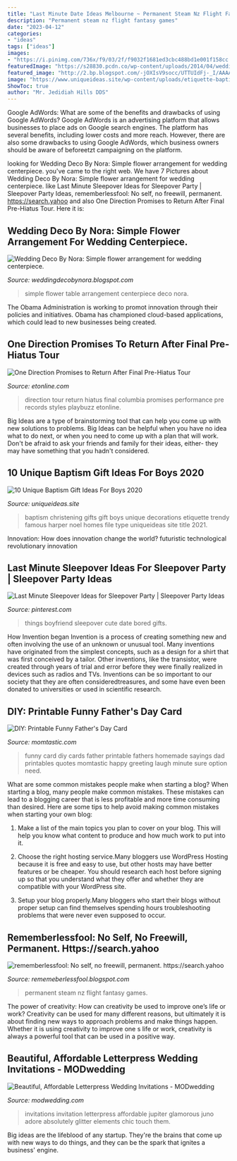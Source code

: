 ```yaml
---
title: "Last Minute Date Ideas Melbourne ~ Permanent Steam Nz Flight Fantasy Games"
description: "Permanent steam nz flight fantasy games"
date: "2023-04-12"
categories:
- "ideas"
tags: ["ideas"]
images:
- "https://i.pinimg.com/736x/f9/03/2f/f9032f1681ed3cbc488bd1e001f158cc.jpg"
featuredImage: "https://s28830.pcdn.co/wp-content/uploads/2014/04/wedding-invitation-ideas-12-04052014nz.jpg"
featured_image: "http://2.bp.blogspot.com/-jOXIsV9socc/UTTUIdFj-_I/AAAAAAAAACc/3pj4xXDHC2o/s1600/20130302_163908.jpg"
image: "https://www.uniqueideas.site/wp-content/uploads/etiquette-baptism-gift-ideas-on-pinterest-1.jpg"
ShowToc: true
author: "Mr. Jedidiah Hills DDS"
---
```



Google AdWords: What are some of the benefits and drawbacks of using Google AdWords?
Google AdWords is an advertising platform that allows businesses to place ads on Google search engines. The platform has several benefits, including lower costs and more reach. However, there are also some drawbacks to using Google AdWords, which business owners should be aware of beforeetzt campaigning on the platform.

	

		
looking for Wedding Deco By Nora: Simple flower arrangement for wedding centerpiece. you've came to the right web. We have 7 Pictures about Wedding Deco By Nora: Simple flower arrangement for wedding centerpiece. like Last Minute Sleepover Ideas for Sleepover Party | Sleepover Party Ideas, rememberlessfool: No self, no freewill, permanent. https://search.yahoo and also One Direction Promises to Return After Final Pre-Hiatus Tour. Here it is:
		
    
## Wedding Deco By Nora: Simple Flower Arrangement For Wedding Centerpiece.

<img loading=lazy src="http://2.bp.blogspot.com/-jOXIsV9socc/UTTUIdFj-_I/AAAAAAAAACc/3pj4xXDHC2o/s1600/20130302_163908.jpg" onerror="this.onerror=null;this.src='https://tse1.mm.bing.net/th?id=OIP.VZIlXVBYd9mzO7wn6pnNOQHaJ4&amp;pid=15.1';" alt="Wedding Deco By Nora: Simple flower arrangement for wedding centerpiece.">

_Source: weddingdecobynora.blogspot.com_

>simple flower table arrangement centerpiece deco nora. 

	

The Obama Administration is working to promot innovation through their policies and initiatives. Obama has championed cloud-based applications, which could lead to new businesses being created.

    
## One Direction Promises To Return After Final Pre-Hiatus Tour

<img loading=lazy src="https://www.etonline.com/sites/default/files/styles/max_970x546/public/images/2015-07/640_One_Direction_DragMeDown_Columbia.jpg?itok=V8DzXlVb" onerror="this.onerror=null;this.src='https://tse2.mm.bing.net/th?id=OIP.JVvA5lSzWwyUvuWypaz9KAHaEK&amp;pid=15.1';" alt="One Direction Promises to Return After Final Pre-Hiatus Tour">

_Source: etonline.com_

>direction tour return hiatus final columbia promises performance pre records styles playbuzz etonline. 

	

Big Ideas are a type of brainstorming tool that can help you come up with new solutions to problems. Big Ideas can be helpful when you have no idea what to do next, or when you need to come up with a plan that will work. Don't be afraid to ask your friends and family for their ideas, either- they may have something that you hadn't considered.

    
## 10 Unique Baptism Gift Ideas For Boys 2020

<img loading=lazy src="https://www.uniqueideas.site/wp-content/uploads/etiquette-baptism-gift-ideas-on-pinterest-1.jpg" onerror="this.onerror=null;this.src='https://tse4.mm.bing.net/th?id=OIP.mCPr9zqwEwq41N--eoXx6AHaGS&amp;pid=15.1';" alt="10 Unique Baptism Gift Ideas For Boys 2020">

_Source: uniqueideas.site_

>baptism christening gifts gift boys unique decorations etiquette trendy famous harper noel homes file type uniqueideas site title 2021. 

	

Innovation: How does innovation change the world?
futuristic 
technological 
revolutionary
innovation

    
## Last Minute Sleepover Ideas For Sleepover Party | Sleepover Party Ideas

<img loading=lazy src="https://i.pinimg.com/736x/f9/03/2f/f9032f1681ed3cbc488bd1e001f158cc.jpg" onerror="this.onerror=null;this.src='https://tse2.mm.bing.net/th?id=OIP.QWsQdDILVX69zoMrdUhB8AHaM6&amp;pid=15.1';" alt="Last Minute Sleepover Ideas for Sleepover Party | Sleepover Party Ideas">

_Source: pinterest.com_

>things boyfriend sleepover cute date bored gifts. 

	

How Invention began
Invention is a process of creating something new and often involving the use of an unknown or unusual tool. Many inventions have originated from the simplest concepts, such as a design for a shirt that was first conceived by a tailor. Other inventions, like the transistor, were created through years of trial and error before they were finally realized in devices such as radios and TVs. Inventions can be so important to our society that they are often consideredtreasures, and some have even been donated to universities or used in scientific research.

    
## DIY: Printable Funny Father&#039;s Day Card

<img loading=lazy src="https://cdn2-www.momtastic.com/assets/uploads/2011/06/file_167633_0_110614-dadsdaycard.jpg" onerror="this.onerror=null;this.src='https://tse4.mm.bing.net/th?id=OIP.--fVMIeL3tjKkbpX9YgrYgHaFj&amp;pid=15.1';" alt="DIY: Printable Funny Father&#039;s Day Card">

_Source: momtastic.com_

>funny card diy cards father printable fathers homemade sayings dad printables quotes momtastic happy greeting laugh minute sure option need. 

	

What are some common mistakes people make when starting a blog?
When starting a blog, many people make common mistakes. These mistakes can lead to a blogging career that is less profitable and more time consuming than desired. Here are some tips to help avoid making common mistakes when starting your own blog:
1. Make a list of the main topics you plan to cover on your blog. This will help you know what content to produce and how much work to put into it.

2. Choose the right hosting service.Many bloggers use WordPress Hosting because it is free and easy to use, but other hosts may have better features or be cheaper. You should research each host before signing up so that you understand what they offer and whether they are compatible with your WordPress site.

3. Setup your blog properly.Many bloggers who start their blogs without proper setup can find themselves spending hours troubleshooting problems that were never even supposed to occur.

    
## Rememberlessfool: No Self, No Freewill, Permanent. Https://search.yahoo

<img loading=lazy src="https://cascade.madmimi.com/bulk_images/7943549/Screenshot_74820191104-31990-16qozv2.jpg?1572872561" onerror="this.onerror=null;this.src='https://tse4.mm.bing.net/th?id=OIP._gEZMh7MMZmx3x_szuaTlwHaEl&amp;pid=15.1';" alt="rememberlessfool: No self, no freewill, permanent. https://search.yahoo">

_Source: rememeberlessfool.blogspot.com_

>permanent steam nz flight fantasy games. 

	

The power of creativity: How can creativity be used to improve one’s life or work?
Creativity can be used for many different reasons, but ultimately it is about finding new ways to approach problems and make things happen. Whether it is using creativity to improve one s life or work, creativity is always a powerful tool that can be used in a positive way.

    
## Beautiful, Affordable Letterpress Wedding Invitations - MODwedding

<img loading=lazy src="https://s28830.pcdn.co/wp-content/uploads/2014/04/wedding-invitation-ideas-12-04052014nz.jpg" onerror="this.onerror=null;this.src='https://tse2.mm.bing.net/th?id=OIP.l_M5o2NFRkgMulTkCz5lrgHaLI&amp;pid=15.1';" alt="Beautiful, Affordable Letterpress Wedding Invitations - MODwedding">

_Source: modwedding.com_

>invitations invitation letterpress affordable jupiter glamorous juno adore absolutely glitter elements chic touch them. 

	

Big ideas are the lifeblood of any startup. They're the brains that come up with new ways to do things, and they can be the spark that ignites a business' engine.

